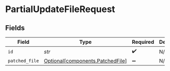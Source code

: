 # PartialUpdateFileRequest


## Fields

| Field                                                                      | Type                                                                       | Required                                                                   | Description                                                                |
| -------------------------------------------------------------------------- | -------------------------------------------------------------------------- | -------------------------------------------------------------------------- | -------------------------------------------------------------------------- |
| `id`                                                                       | *str*                                                                      | :heavy_check_mark:                                                         | N/A                                                                        |
| `patched_file`                                                             | [Optional[components.PatchedFile]](../../models/components/patchedfile.md) | :heavy_minus_sign:                                                         | N/A                                                                        |